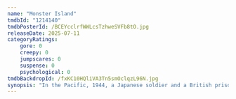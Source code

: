 ```yaml
---
name: "Monster Island"
tmdbId: "1214140"
tmdbPosterId: /BCEYcclrfWWLcsTzhweSVFb8tO.jpg
releaseDate: 2025-07-11
categoryRatings:
    gore: 0
    creepy: 0
    jumpscares: 0
    suspense: 0
    psychological: 0
tmdbBackdropId: /fxKC10HQliVA3Tn5smOclqzL96N.jpg
synopsis: "In the Pacific, 1944, a Japanese soldier and a British prisoner of war are stranded on a deserted island, hunted by a deadly creature. Two mortal enemies must come together to survive the unknown."
---
```

